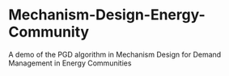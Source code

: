 # Mechanism-Design-Energy-Community
 A demo of the PGD algorithm in Mechanism Design for Demand Management in Energy Communities
